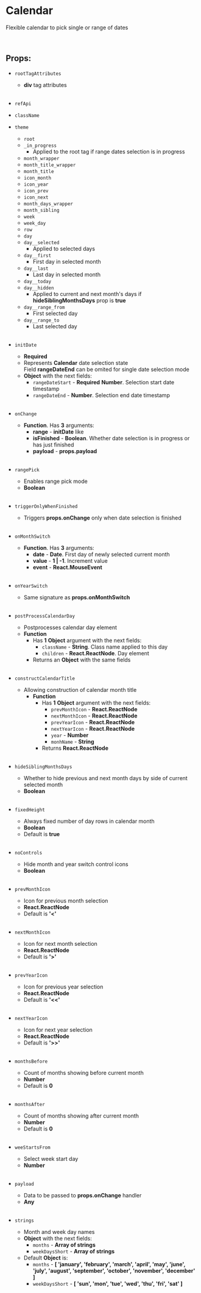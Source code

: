 # Calendar

Flexible calendar to pick single or range of dates<br />

<br />

## Props:

- `rootTagAttributes`
    - **div** tag attributes<br /><br />

- `refApi`

- `className`

- `theme`
    - `root`
    - `_in_progress`
        - Applied to the root tag if range dates selection is in progress
    - `month_wrapper`
    - `month_title_wrapper`
    - `month_title`
    - `icon_month`
    - `icon_year`
    - `icon_prev`
    - `icon_next`
    - `month_days_wrapper`
    - `month_sibling`
    - `week`
    - `week_day`
    - `row`
    - `day`
    - `day__selected`
        - Applied to selected days
    - `day__first`
        - First day in selected month
    - `day__last`
        - Last day in selected month
    - `day__today`
    - `day__hidden`
        - Applied to current and next month's days if **hideSiblingMonthsDays** prop is **true**
    - `day__range_from`
        - First selected day
    - `day__range_to`
        - Last selected day<br /><br />

- `initDate`
    - **Required**
    - Represents **Calendar** date selection state<br />
        Field **rangeDateEnd** can be omited for single date selection mode
    - **Object** with the next fields:
        - `rangeDateStart` - **Required** **Number**. Selection start date timestamp
        - `rangeDateEnd` - **Number**. Selection end date timestamp<br /><br />

- `onChange`
    - **Function**. Has **3** arguments:
        - **range** - **initDate** like
        - **isFinished** - **Boolean**. Whether date selection is in progress or has just finished
        - **payload** - **props.payload**<br /><br />

- `rangePick`
    - Enables range pick mode
    - **Boolean**<br /><br />

- `triggerOnlyWhenFinished`
    - Triggers **props.onChange** only when date selection is finished<br /><br />

- `onMonthSwitch`
    - **Function**. Has **3** arguments:
        - **date** - **Date**. First day of newly selected current month
        - **value** - **1 | -1**. Increment value
        - **event** - **React.MouseEvent**<br /><br />

- `onYearSwitch`
    - Same signature as **props.onMonthSwitch**<br /><br />

- `postProcessCalendarDay`
    - Postprocesses calendar day element
    - **Function**
        - Has **1** **Object** argument with the next fields:
            - `className` - **String**. Class name applied to this day
            - `children` - **React.ReactNode**. Day element
        - Returns an **Object** with the same fields<br /><br />

- `constructCalendarTitle`
    - Allowing construction of calendar month title
        - **Function**
            - Has **1** **Object** argument with the next fields:
                - `prevMonthIcon` - **React.ReactNode**
                - `nextMonthIcon` - **React.ReactNode**
                - `prevYearIcon` - **React.ReactNode**
                - `nextYearIcon` - **React.ReactNode**
                - `year` - **Number**
                - `monhName` - **String**
            - Returns **React.ReactNode**<br /><br />

- `hideSiblingMonthsDays`
    - Whether to hide previous and next month days by side of current selected month
    - **Boolean**<br /><br />

- `fixedHeight`
    - Always fixed number of day rows in calendar month
    - **Boolean**
    - Default is **true**<br /><br />

- `noControls`
    - Hide month and year switch control icons
    - **Boolean**<br /><br />

- `prevMonthIcon`
    - Icon for previous month selection
    - **React.ReactNode**
    - Default is **'<'**<br /><br />

- `nextMonthIcon`
    - Icon for next month selection
    - **React.ReactNode**
    - Default is **'>'**<br /><br />

- `prevYearIcon`
    - Icon for previous year selection
    - **React.ReactNode**
    - Default is **'<<'**<br /><br />

- `nextYearIcon`
    - Icon for next year selection
    - **React.ReactNode**
    - Default is **'>>'**<br /><br />

- `monthsBefore`
    - Count of months showing before current month
    - **Number**
    - Default is **0**<br /><br />

- `monthsAfter`
    - Count of months showing after current month
    - **Number**
    - Default is **0**<br /><br />

- `weeStartsFrom`
    - Select week start day
    - **Number**<br /><br />

- `payload`
    - Data to be passed to **props.onChange** handler
    - **Any**<br /><br />

- `strings`
    - Month and week day names
    - **Object** with the next fields:
        - `months` - **Array of strings**
        - `weekDaysShort` - **Array of strings**
    - Default **Object** is:
        - `months` - **[ 'january', 'february', 'march', 'april', 'may', 'june',**<br />
            **'july', 'august', 'september', 'october', 'november', 'december' ]**
        - `weekDaysShort` - **[ 'sun', 'mon', 'tue', 'wed', 'thu', 'fri', 'sat' ]**